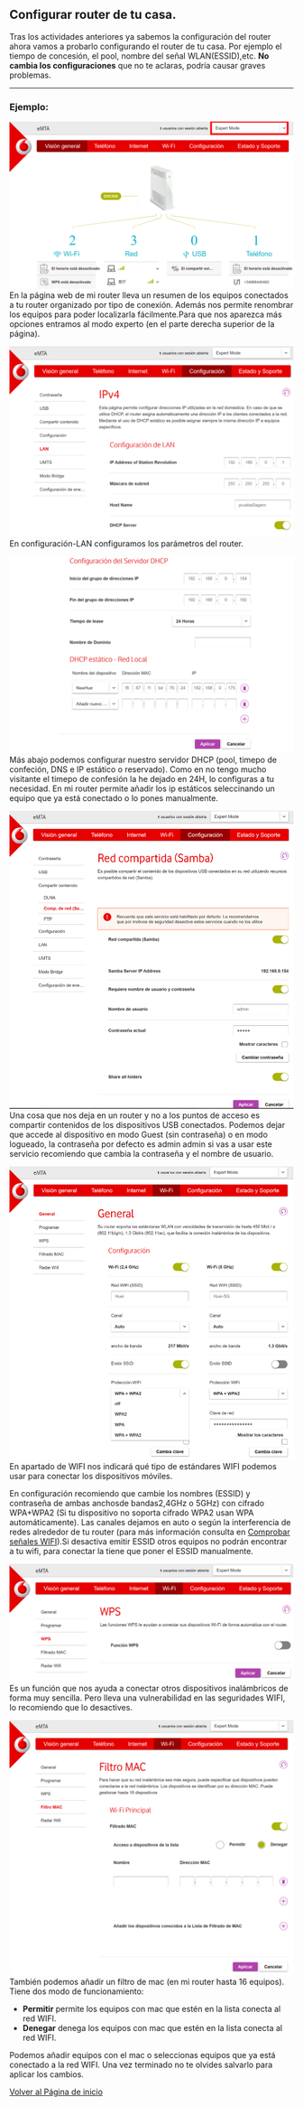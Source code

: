 ## Configurar router de tu casa.

Tras los actividades anteriores ya sabemos la configuración del router ahora vamos a probarlo configurando el router de tu casa. Por ejemplo el tiempo de concesión, el pool, nombre del señal WLAN(ESSID),etc.
**No cambia los configuraciones** que no te aclaras, podría causar graves problemas.

-----
### Ejemplo:
![imagen de configuración del router vodafone1](imagen/vodafone11.png)
En la página web de mi router lleva un resumen de los equipos conectados a tu router organizado por tipo de conexión. Además nos permite renombrar los equipos para poder localizarla fácilmente.Para que nos aparezca más opciones entramos al modo experto (en el parte derecha superior de la página).

![imagen de configuración del router vodafone2](imagen/vodafone12.png)
En configuración-LAN configuramos los parámetros del router.

![imagen de configuración del router vodafone3](imagen/vodafone13.png)
Más abajo podemos configurar nuestro servidor DHCP (pool, timepo de confeción, DNS e IP estático o reservado). Como en no tengo mucho visitante el timepo de confesión la he dejado en 24H, lo configuras a tu necesidad. En mi router permite añadir los ip estáticos seleccinando un equipo que ya está conectado o lo pones manualmente. 

![imagen de configuración del router vodafone4](imagen/vodafone14.png)
Una cosa que nos deja en un router y no a los puntos de acceso es compartir contenidos de los dispositivos USB conectados. Podemos dejar que accede al dispositivo en modo Guest (sin contraseña) o en modo logueado, la contraseña por defecto es admin admin si vas a usar este servicio recomiendo que cambia la contraseña y el nombre de usuario.


![imagen de configuración del router vodafone5](imagen/vodafone15.png)
En apartado de WIFI nos indicará qué tipo de estándares WIFI podemos usar para conectar los dispositivos móviles.

En configuración recomiendo que cambie los nombres (ESSID) y contraseña de ambas anchosde bandas2,4GHz o 5GHz) con cifrado WPA+WPA2 (Si tu dispositivo no soporta cifrado WPA2 usan WPA automáticamente). Las canales dejamos en auto o según la interferencia de redes alrededor de tu router (para más información consulta en [Comprobar señales WIFI](https://serrogard.github.io/Se-al-WiFi/)).Si desactiva emitir ESSID otros equipos no podrán encontrar a tu wifi, para conectar la tiene que poner el ESSID manualmente.

![imagen de configuración del router vodafone6](imagen/vodafone6.png)
Es un función que nos ayuda a conectar otros dispositivos inalámbricos de forma muy sencilla. Pero lleva una vulnerabilidad en las seguridades WIFI, lo recomiendo que lo desactives.

![imagen de configuración del router vodafone7](imagen/vodafone17.png)
También podemos añadir un filtro de mac (en mi router hasta 16 equipos). Tiene dos modo de funcionamiento:
 * **Permitir** permite los equipos con mac que estén en la lista conecta al red WIFI.
 * **Denegar** denega los equipos con mac que estén en la lista conecta al red WIFI.

Podemos añadir equipos con el mac o seleccionas equipos que ya está conectado a la red WIFI. Una vez terminado no te olvides salvarlo para aplicar los cambios.

[Volver al Página de inicio](inicio.md)
